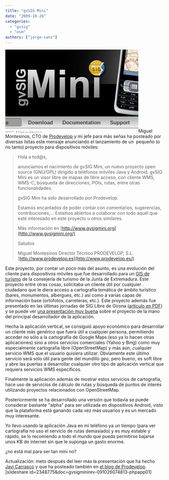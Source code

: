 ```yaml
---
title: "gvSIG Mini"
date: "2009-10-26"
categories: 
  - "gvsig"
  - "osm"
authors: ["jorge-sanz"]
---
```


[![gvSIG mini](images/gvsig-mini.png "gvSIG mini")](http://gvsigmini.org)Miguel Montesinos, CTO de [Prodevelop](http://prodevelop.es) y mi jefe para más señas ha posteado por diversas listas este mensaje anunciando el lanzamiento de un  pequeño (o no tanto) proyecto para dispositivos móviles:

> Hola a tod@s,
> 
> anunciamos el nacimiento de gvSIG Mini, un nuevo proyecto open source (GNU/GPL) dirigido a teléfonos móviles Java y Android. gvSIG Mini es un visor libre de mapas de libre acceso, con cliente WMS, WMS-C, búsqueda de direcciones, POIs, rutas, entre otras funcionalidades.
> 
> gvSIG Mini ha sido desarrollado por Prodevelop.
> 
> Estamos encantados de poder contar con comentarios, sugerencias, contribuciones,... Estamos abiertos a colaborar con todo aquél que esté interesado en este proyecto u otros similares.
> 
> Más información en [http://www.gvsigmini.org](http://www.gvsigmini.org/)
> 
> Saludos
> 
> Miguel Montesinos Director Técnico PRODEVELOP, S.L. [http://www.prodevelop.es](http://www.prodevelop.es/)

Este proyecto, por contar un poco más del asunto, es una evolución del cliente para dispositivos móviles que fue desarrollado para un [GIS de turismo](http://194.179.111.10:8090/widget/ "SIGATEX") de la consejería de turismo de la Junta de Extremadura. Este proyecto entre otras cosas, solicitaba un cliente útil por cualquier ciudadano que le diera acceso a cartografía temática de ámbito turístico (bares, monumentos, albergues, etc.) así como a varias capas de información base (ortofotos, carreteras, etc.). Este proyecto además fue presentado en las últimas jornadas de SIG Libre de Girona ([artículo en PDF](http://www.sigte.udg.edu/jornadassiglibre2009/uploads/Articulos/C30.pdf)) y se puede ver [una presentación muy buena](http://www.slideshare.net/albertoromeu/sigatex-mvil) sobre el proyecto de la mano del principal desarrollador de la aplicación.

Hecha la aplicación vertical, se consiguió apoyo económico para desarrollar un cliente más genérico que fuera útil a cualquier persona, permitiendo acceder no sólo a la cartografía de Google Maps (eso ya lo hacen otras aplicaciones) sino a otros servicios comerciales (Yahoo y Bing) como muy especialmente cartografía libre (OpenStreetMap) y más aún, cualquier servicio WMS que el usuario quisiera utilizar. Obviamente este último servicio será sólo útil para gente del mundillo _geo_, pero bueno, es soft libre y abre las puertas a desarrollar cualquier otro tipo de aplicación vertical que requiera servicios WMS específicos.

Finalmente la aplicación además de mostrar estos servicios de cartografía, hace uso de servicios de cálculo de rutas y búsqueda de puntos de interés utilizando proyectos relacionados con OpenStreetMap.

Posteriormente se ha desarrollado una versión que todavía se puede considerar bastante "alpha" para ser utilizada en dispositivos Android, visto que la plataforma está ganando cada vez más usuarios y es un mercado muy interesante.

Yo llevo usando la aplicación Java en mi teléfono ya un tiempo (para ver cartografía no uso el servicio de rutas demasiado) y es muy estable y rápido, se lo recomiendo a todo el mundo que pueda permitirse bajarse unos KB de internet sin que le suponga un gasto enorme.

¿no está mal para ser tan mini no?

Actualización: meto después del leer más la presentación que ha hecho [Javi Carrasco](http://krisish.blogspot.com/) y que ha posteado también en [el blog de Prodevelop](http://www.prodevelop.es/es/blog/09/10/26/foss4g-2009). \[slideshare id=2348775&doc=gvsigminirev-091026074813-phpapp01\]
